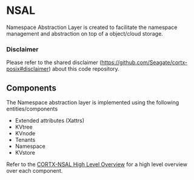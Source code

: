 

# NSAL
Namespace Abstraction Layer is created to facilitate the namespace management and abstraction on top of a object/cloud storage.

### Disclaimer
Please refer to the shared disclaimer (https://github.com/Seagate/cortx-posix#disclaimer) about this code repository.

## Components

The Namespace abstraction layer is implemented using the following entities/components
- Extended attributes (Xattrs)
- KVtree
- KVnode
- Tenants
- Namespace
- KVstore

Refer to the [CORTX-NSAL High Level Overview](doc/HighLevelOverview.md) for a high level overview over each component. 
